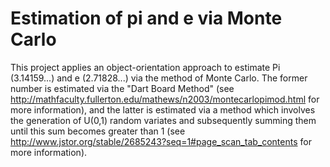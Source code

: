 # Estimation of pi and e via Monte Carlo
This project applies an object-orientation approach to estimate Pi (3.14159...) and e (2.71828...) via the method of Monte Carlo. The former number is estimated via the "Dart Board Method" (see http://mathfaculty.fullerton.edu/mathews/n2003/montecarlopimod.html for more information), and the latter is estimated via a method which involves the generation of U(0,1) random variates and subsequently summing them until this sum becomes greater than 1 (see http://www.jstor.org/stable/2685243?seq=1#page_scan_tab_contents for more information).
